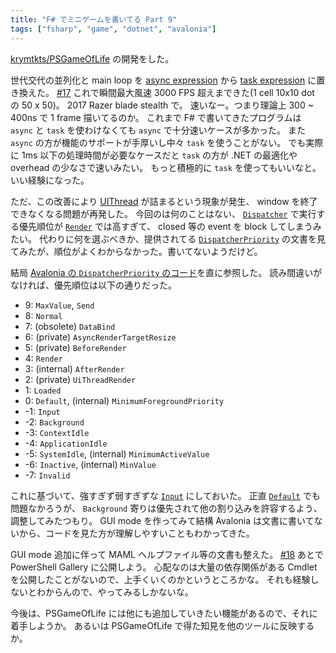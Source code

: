 ```yaml
---
title: "F# でミニゲームを書いてる Part 9"
tags: ["fsharp", "game", "dotnet", "avalonia"]
---
```


[krymtkts/PSGameOfLife](https://github.com/krymtkts/PSGameOfLife) の開発をした。

世代交代の並列化と main loop を [async expression](https://learn.microsoft.com/en-us/dotnet/fsharp/language-reference/async-expressions) から [task expression](https://learn.microsoft.com/en-us/dotnet/fsharp/language-reference/task-expressions) に置き換えた。
[#17](https://github.com/krymtkts/PSGameOfLife/pull/17)
これで瞬間最大風速 3000 FPS 超えまできた(1 cell 10x10 dot の 50 x 50)。 2017 Razer blade stealth で。
速いなー。つまり理論上 300 ~ 400ns で 1 frame 描いてるのか。
これまで F# で書いてきたプログラムは `async` と `task` を使わけなくても `async` で十分速いケースが多かった。
また `async` の方が機能のサポートが手厚いし中々 `task` を使うことがない。
でも実際に 1ms 以下の処理時間が必要なケースだと `task` の方が .NET の最適化や overhead の少なさで速いみたい。
もっと積極的に `task` を使ってもいいなと。いい経験になった。

ただ、この改善により [UIThread](https://docs.avaloniaui.net/docs/guides/development-guides/accessing-the-ui-thread) が詰まるという現象が発生、 window を終了できなくなる問題が再発した。
今回のは何のことはない、 [`Dispatcher`](https://api-docs.avaloniaui.net/docs/T_Avalonia_Threading_Dispatcher) で実行する優先順位が [`Render`](https://api-docs.avaloniaui.net/docs/F_Avalonia_Threading_DispatcherPriority_Render) では高すぎて、 closed 等の event を block してしまうみたい。
代わりに何を選ぶべきか、提供されてる [`DispatcherPriority`](https://api-docs.avaloniaui.net/docs/T_Avalonia_Threading_DispatcherPriority#fields) の文書を見てみたが、順位がよくわからなかった。書いてないようだけど。

結局 [Avalonia の `DispatcherPriority` のコード](https://github.com/AvaloniaUI/Avalonia/blob/a15eae6833b934f2470d1af1c78fec896a19dc72/src/Avalonia.Base/Threading/DispatcherPriority.cs)を直に参照した。
読み間違いがなければ、優先順位は以下の通りだった。

- 9: `MaxValue`, `Send`
- 8: `Normal`
- 7: (obsolete) `DataBind`
- 6: (private) `AsyncRenderTargetResize`
- 5: (private) `BeforeRender`
- 4: `Render`
- 3: (internal) `AfterRender`
- 2: (private) `UiThreadRender`
- 1: `Loaded`
- 0: `Default`, (internal) `MinimumForegroundPriority`
- -1: `Input`
- -2: `Background`
- -3: `ContextIdle`
- -4: `ApplicationIdle`
- -5: `SystemIdle`, (internal) `MinimumActiveValue`
- -6: `Inactive`, (internal) `MinValue`
- -7: `Invalid`

これに基づいて、強すぎず弱すぎずな [`Input`](https://api-docs.avaloniaui.net/docs/F_Avalonia_Threading_DispatcherPriority_Input) にしておいた。
正直 [`Default`](https://api-docs.avaloniaui.net/docs/F_Avalonia_Threading_DispatcherPriority_Default) でも問題なかろうが、 `Background` 寄りは優先されて他の割り込みを許容するよう、調整してみたつもり。
GUI mode を作ってみて結構 Avalonia は文書に書いてないから、コードを見た方が理解しやすいこともわかってきた。

GUI mode 追加に伴って MAML ヘルプファイル等の文書も整えた。 [#18](https://github.com/krymtkts/PSGameOfLife/pull/18)
あとで PowerShell Gallery に公開しよう。
心配なのは大量の依存関係がある Cmdlet を公開したことがないので、上手くいくのかというところかな。
それも経験しないとわからんので、やってみるしかないな。

今後は、PSGameOfLife には他にも追加していきたい機能があるので、それに着手しようか。
あるいは PSGameOfLife で得た知見を他のツールに反映するか。
